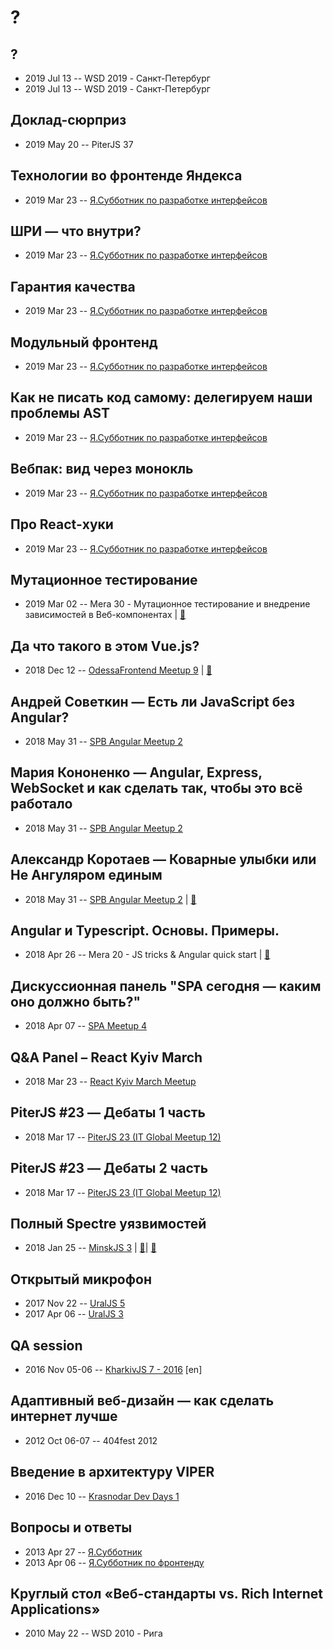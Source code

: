 # ?

## ?
- 2019 Jul 13 -- WSD 2019 - Санкт-Петербург    
- 2019 Jul 13 -- WSD 2019 - Санкт-Петербург    
## Доклад-сюрприз
- 2019 May 20 -- PiterJS 37    
## Технологии во фронтенде Яндекса
- 2019 Mar 23 -- [Я.Субботник по разработке интерфейсов](https://events.yandex.ru/lib/talks/7108/)    
## ШРИ — что внутри?
- 2019 Mar 23 -- [Я.Субботник по разработке интерфейсов](https://events.yandex.ru/lib/talks/7109/)    
## Гарантия качества
- 2019 Mar 23 -- [Я.Субботник по разработке интерфейсов](https://events.yandex.ru/lib/talks/7112/)    
## Модульный фронтенд
- 2019 Mar 23 -- [Я.Субботник по разработке интерфейсов](https://events.yandex.ru/lib/talks/7113/)    
## Как не писать код самому: делегируем наши проблемы AST
- 2019 Mar 23 -- [Я.Субботник по разработке интерфейсов](https://events.yandex.ru/lib/talks/7105/)    
## Вебпак: вид через монокль
- 2019 Mar 23 -- [Я.Субботник по разработке интерфейсов](https://events.yandex.ru/lib/talks/7106/)    
## Про React-хуки
- 2019 Mar 23 -- [Я.Субботник по разработке интерфейсов](https://events.yandex.ru/lib/talks/7110/)    
## Мутационное тестирование
- 2019 Mar 02 -- Mera 30 - Мутационное тестирование и внедрение зависимостей в Веб-компонентах  | [:notebook:](https://www.mera.ru/media/attachments/2019/03/04/mutation-testing.pdf)  
## Да что такого в этом Vue.js?
- 2018 Dec 12 -- [OdessaFrontend Meetup 9](https://youtu.be/_UUDoSbbuT0)  | [:notebook:](https://www.slideshare.net/odessafrontend/vuejs-odessafrontend-meetup-9)  
## Андрей Советкин — Есть ли JavaScript без Angular?
- 2018 May 31 -- [SPB Angular Meetup 2](https://youtu.be/pk6hu4lnzoE)    
## Мария Кононенко — Angular, Express, WebSocket и как сделать так, чтобы это всё работало
- 2018 May 31 -- [SPB Angular Meetup 2](https://youtu.be/41yE3Gczgso)    
## Александр Коротаев — Коварные улыбки или Не Ангуляром единым
- 2018 May 31 -- [SPB Angular Meetup 2](https://youtu.be/ckk_cBtq30U)  | [:notebook:](http://lekzd.ru/presentations/emoji/#)  
## Angular и Typescript. Основы. Примеры.
- 2018 Apr 26 -- Mera 20 - JS tricks &amp; Angular quick start  | [:notebook:](https://www.mera.ru/media/attachments/2018/06/04/angularquickstart.pptx)  
## Дискуссионная панель &quot;SPA сегодня — каким оно должно быть?&quot;
- 2018 Apr 07 -- [SPA Meetup 4](https://youtu.be/BezEWFL5WKk)    
## Q&amp;A Panel – React Kyiv March
- 2018 Mar 23 -- [React Kyiv March Meetup](https://youtu.be/Vokq8ndgd5c)    
## PiterJS #23 — Дебаты 1 часть
- 2018 Mar 17 -- [PiterJS 23 (IT Global Meetup 12)](https://youtu.be/vJ-4TUKmMr8)    
## PiterJS #23 — Дебаты 2 часть
- 2018 Mar 17 -- [PiterJS 23 (IT Global Meetup 12)](https://youtu.be/mTHMKWxjo8E)    
## Полный Spectre уязвимостей
- 2018 Jan 25 -- [MinskJS 3](https://www.youtube.com/watch?v=hGzy17Nnc38)  | [:notebook:](https://mefody.github.io/talks/spectre-panel-discussion/,https://drive.google.com/file/d/1ngH8qVbeAPgNjz4VNG-3K7_31rIBAWay/view)| [:notebook:](https://mefody.github.io/talks/spectre-panel-discussion/,https://drive.google.com/file/d/1ngH8qVbeAPgNjz4VNG-3K7_31rIBAWay/view)  
## Открытый микрофон
- 2017 Nov 22 -- [UralJS 5](https://www.youtube.com/watch?v=dz4I39TrvGs)    
- 2017 Apr 06 -- [UralJS 3](https://www.youtube.com/watch?v=0JOsoNzi6KY)    
## QA session
- 2016 Nov 05-06 -- [KharkivJS 7 - 2016](https://www.youtube.com/watch?v=HCQkJQg-deo) [en]   
## Адаптивный веб-дизайн — как сделать интернет лучше
- 2012 Oct 06-07 -- 404fest 2012    
## Введение в архитектуру VIPER
- 2016 Dec 10 -- [Krasnodar Dev Days 1](https://www.youtube.com/watch?v=d-aDhLv_mfo)    
## Вопросы и ответы
- 2013 Apr 27 -- [Я.Субботник](https://events.yandex.ru/lib/talks/845/)    
- 2013 Apr 06 -- [Я.Субботник по фронтенду](https://events.yandex.ru/lib/talks/697/)    
## Круглый стол «Веб-стандарты vs. Rich Internet Applications»
- 2010 May 22 -- WSD 2010 - Рига    
